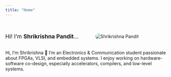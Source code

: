 ```yaml
---
title: "Home"
---
```


<div style="display: flex; flex-wrap: wrap; align-items: center; gap: 2rem; margin-top: 2rem;">
  <div style="flex: 1; min-width: 250px; font-size: 1.1rem;">
    <p>Hi! I’m <strong>Shrikrishna Pandit</strong>...</p>
  </div>
  <div style="flex: 1; min-width: 200px;">
    <img src="/images/profile.jpg" alt="Shrikrishna Pandit" style="max-width: 100%; border-radius: 8px;" />
  </div>
</div>

Hi, I’m Shrikrishna 👋
I’m an Electronics & Communication student passionate about FPGAs, VLSI, and embedded systems.
I enjoy working on hardware-software co-design, especially accelerators, compilers, and low-level systems.


